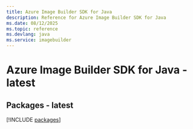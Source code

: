 ```yaml
---
title: Azure Image Builder SDK for Java
description: Reference for Azure Image Builder SDK for Java
ms.date: 08/12/2025
ms.topic: reference
ms.devlang: java
ms.service: imagebuilder
---
```

# Azure Image Builder SDK for Java - latest
## Packages - latest
[!INCLUDE [packages](image-builder-index.md)]